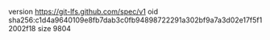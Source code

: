 version https://git-lfs.github.com/spec/v1
oid sha256:c1d4a9640109e8fb7dab3c0fb94898722291a302bf9a7a3d02e17f5f12002f18
size 9804
